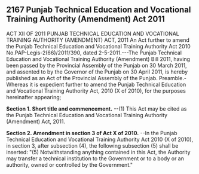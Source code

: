 ## 2167 Punjab Technical Education and Vocational Training Authority (Amendment) Act 2011
ACT XII OF 2011
PUNJAB TECHNICAL EDUCATION AND VOCATIONAL TRAINING AUTHORITY (AMENDMENT) ACT, 2011
An Act further to amend the Punjab Technical Education and
Vocational Training Authority Act 2010
No.PAP-Legis-2(66)/2011/390, dated 2-5-2011.---The Punjab Technical Education and Vocational Training Authority (Amendment) Bill 2011, having been passed by the Provincial Assembly of the Punjab on 30 March 2011, and assented to by the Governor of the Punjab on 30 April 2011, is hereby published as an Act of the Provincial Assembly of the Punjab.
Preamble.- Whereas it is expedient further to amend the Punjab Technical Education and Vocational Training Authority Act, 2010 (X of 2010), for the purposes hereinafter appearing;

**Section 1. Short title and commencement.**
--(1) This Act may be cited as the Punjab Technical Education and Vocational Training Authority (Amendment) Act, 2011.

**Section 2. Amendment in section 3 of Act X of 2010.**
--In the Punjab Technical Education and Vocational Training Authority Act 2010 (X of 2010), in section 3, after subsection (4), the following subsection (5) shall be inserted:
   "(5) Notwithstanding anything contained in this Act, the Authority may transfer a technical institution to the Government or to a body or an authority, owned or controlled by the Government."

